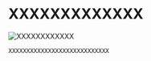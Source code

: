 ﻿# XXXXXXXXXXXXX
![XXXXXXXXXXXX](resource/Terrain/Terrain.gif "XXXXXXXXXX") 
```cpp
XXXXXXXXXXXXXXXXXXXXXXXXXXXX
```
